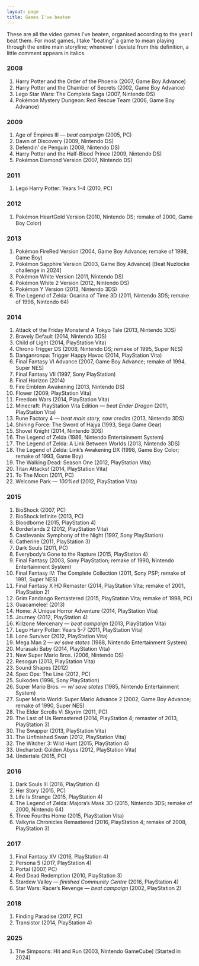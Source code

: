 ```yaml
---
layout: page
title: Games I've beaten
---
```


These are all the video games I've beaten,
organised according to the year I beat them. For most games, I take "beating" a
game to mean playing through the entire main storyline; whenever I deviate from
this definition, a little comment appears in italics.

### 2008

1. Harry Potter and the Order of the Phoenix (2007, Game Boy Advance)
1. Harry Potter and the Chamber of Secrets (2002, Game Boy Advance)
1. Lego Star Wars: The Complete Saga (2007, Nintendo DS)
1. Pokémon Mystery Dungeon: Red Rescue Team (2006, Game Boy Advance)

### 2009
1. Age of Empires III &mdash; _beat campaign_ (2005, PC)
1. Dawn of Discovery (2009, Nintendo DS)
1. Defendin’ de Penguin (2008, Nintendo DS)
1. Harry Potter and the Half-Blood Prince (2009, Nintendo DS)
1. Pokémon Diamond Version (2007, Nintendo DS)

### 2011
1. Lego Harry Potter: Years 1&ndash;4 (2010, PC)

### 2012

1. Pokémon HeartGold Version (2010, Nintendo DS; remake of 2000, Game Boy Color)

### 2013

1. Pokémon FireRed Version (2004, Game Boy Advance; remake of 1998, Game Boy)
1. Pokémon Sapphire Version (2003, Game Boy Advance) [Beat Nuzlocke challenge in 2024]
1. Pokémon White Version (2011, Nintendo DS)
1. Pokémon White 2 Version (2012, Nintendo DS)
1. Pokémon Y Version (2013, Nintendo 3DS)
1. The Legend of Zelda: Ocarina of Time 3D (2011, Nintendo 3DS; remake of 1998, Nintendo 64)


### 2014

1. Attack of the Friday Monsters! A Tokyo Tale (2013, Nintendo 3DS)
1. Bravely Default (2014, Nintendo 3DS)
1. Child of Light (2014, PlayStation Vita)
1. Chrono Trigger DS (2008, Nintendo DS; remake of 1995, Super NES)
1. Danganronpa: Trigger Happy Havoc (2014, PlayStation Vita)
1. Final Fantasy VI Advance (2007, Game Boy Advance; remake of 1994, Super NES)
1. Final Fantasy VII (1997, Sony PlayStation)
1. Final Horizon (2014)
1. Fire Emblem Awakening (2013, Nintendo DS)
1. Flower (2009, PlayStation Vita)
1. Freedom Wars (2014, PlayStation Vita)
1. Minecraft: PlayStation Vita Edition &mdash; _beat Ender Dragon_ (2011, PlayStation Vita)
1. Rune Factory 4 &mdash; _beat main story, saw credits_ (2013, Nintendo 3DS)
1. Shining Force: The Sword of Hajya (1993, Sega Game Gear)
1. Shovel Knight (2014, Nintendo 3DS)
1. The Legend of Zelda (1986, Nintendo Entertainment System)
1. The Legend of Zelda: A Link Between Worlds (2013, Nintendo 3DS)
1. The Legend of Zelda: Link’s Awakening DX (1998, Game Boy Color; remake of 1993, Game Boy)
1. The Walking Dead: Season One (2012, PlayStation Vita)
1. Titan Attacks! (2014, PlayStation Vita)
1. To The Moon (2011, PC)
1. Welcome Park &mdash; _100%ed_ (2012, PlayStation Vita)


### 2015

1. BioShock (2007, PC)
1. BioShock Infinite (2013, PC)
1. Bloodborne (2015, PlayStation 4)
1. Borderlands 2 (2012, PlayStation Vita)
1. Castlevania: Symphony of the Night (1997, Sony PlayStation)
1. Catherine (2011, PlayStation 3)
1. Dark Souls (2011, PC)
1. Everybody’s Gone to the Rapture (2015, PlayStation 4)
1. Final Fantasy (2003, Sony PlayStation; remake of 1990, Nintendo Entertainment System)
1. Final Fantasy IV: The Complete Collection (2011, Sony PSP; remake of 1991, Super NES)
1. Final Fantasy X HD Remaster (2014, PlayStation Vita; remake of 2001, PlayStation 2)
1. Grim Fandango Remastered (2015, PlayStation Vita; remake of 1998, PC)
1. Guacamelee! (2013)
1. Home: A Unique Horror Adventure (2014, PlayStation Vita)
1. Journey (2012, PlayStation 4)
1. Killzone Mercenary &mdash; _beat campaign_ (2013, PlayStation Vita)
1. Lego Harry Potter: Years 5-7 (2011, PlayStation Vita)
1. Lone Survivor (2012, PlayStation Vita)
1. Mega Man 2 &mdash; _w/ save states_ (1988, Nintendo Entertainment System)
1. Murasaki Baby (2014, PlayStation Vita)
1. New Super Mario Bros. (2006, Nintendo DS)
1. Resogun (2013, PlayStation Vita)
1. Sound Shapes (2012)
1. Spec Ops: The Line (2012, PC)
1. Suikoden (1996, Sony PlayStation)
1. Super Mario Bros. &mdash; _w/ save states_ (1985, Nintendo Entertainment System)
1. Super Mario World: Super Mario Advance 2 (2002, Game Boy Advance; remake of 1990, Super NES)
1. The Elder Scrolls V: Skyrim (2011, PC)
1. The Last of Us Remastered (2014, PlayStation 4; remaster of 2013, PlayStation 3)
1. The Swapper (2013, PlayStation Vita)
1. The Unfinished Swan (2012, PlayStation Vita)
1. The Witcher 3: Wild Hunt (2015, PlayStation 4)
1. Uncharted: Golden Abyss (2012, PlayStation Vita)
1. Undertale (2015, PC)


### 2016

1. Dark Souls III (2016, PlayStation 4)
1. Her Story (2015, PC)
1. Life Is Strange (2015, PlayStation 4)
1. The Legend of Zelda: Majora’s Mask 3D (2015, Nintendo 3DS; remake of 2000, Nintendo 64)
1. Three Fourths Home (2015, PlayStation Vita)
1. Valkyria Chronicles Remastered (2016, PlayStation 4; remake of 2008, PlayStation 3)

### 2017

1. Final Fantasy XV (2016, PlayStation 4)
1. Persona 5 (2017, PlayStation 4)
1. Portal (2007, PC)
1. Red Dead Redemption (2010, PlayStation 3)
1. Stardew Valley &mdash; _finished Community Centre_ (2016, PlayStation 4)
1. Star Wars: Racer’s Revenge &mdash; _beat campaign_ (2002, PlayStation 2)

### 2018

1. Finding Paradise (2017, PC)
1. Transistor (2014, PlayStation 4)

### 2025

1. The Simpsons: Hit and Run (2003, Nintendo GameCube) [Started in 2024]

